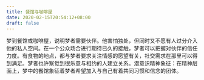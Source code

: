 ```yaml
---
title: 餐馆与咖啡屋
date: 2020-02-15T20:54:12+08:00
draft: false
---
```


梦到餐馆或咖啡屋，说明梦者需要伙伴。他害怕独处，但同时又不愿有人过分介入他的私人空间。在一个公众场合进行期待已久的接触，梦者可以把握对伙伴的信任力度。有食物的地点，都与梦者要求关注情感的愿望有关，社交需求在那里可以得到满足。梦者也许察觉到很乐意与相约的人建立关系。潜意识精神象征：在精神层面上，梦中的餐馆象征着梦者希望加入与自己有着共同习惯和信念的团体。